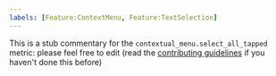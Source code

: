 ```yaml
---
labels: [Feature:ContextMenu, Feature:TextSelection]
---
```


This is a stub commentary for the `contextual_menu.select_all_tapped` metric: please feel free to edit (read the
[contributing guidelines](https://github.com/mozilla/glean-annotations/blob/main/CONTRIBUTING.md)
if you haven't done this before)
